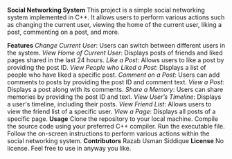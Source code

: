 **Social Networking System**
This project is a simple social networking system implemented in C++. It allows users to perform various actions such as changing the current user, viewing the home of the current user, liking a post, commenting on a post, and more.

**Features**
_Change Current User_: Users can switch between different users in the system.
_View Home of Current User_: Displays posts of friends and liked pages shared in the last 24 hours.
_Like a Post_: Allows users to like a post by providing the post ID.
_View People who Liked a Post_: Displays a list of people who have liked a specific post.
_Comment on a Post_: Users can add comments to posts by providing the post ID and comment text.
_View a Post_: Displays a post along with its comments.
_Share a Memory_: Users can share memories by providing the post ID and text.
_View User’s Timeline_: Displays a user's timeline, including their posts.
_View Friend List_: Allows users to view the friend list of a specific user.
_View a Page_: Displays all posts of a specific page.
**Usage**
Clone the repository to your local machine.
Compile the source code using your preferred C++ compiler.
Run the executable file.
Follow the on-screen instructions to perform various actions within the social networking system.
**Contributors**
Razab Usman Siddique
**License**
No license. Feel free to use in anyway you like.
